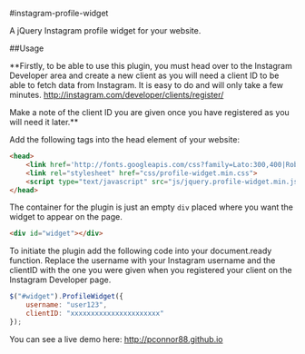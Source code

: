 #instagram-profile-widget

A jQuery Instagram profile widget for your website.

##Usage

**Firstly, to be able to use this plugin, you must head over to the Instagram Developer area and create a new client as you will need a client ID to be able to fetch data from Instagram. It is easy to do and will only take a few minutes. http://instagram.com/developer/clients/register/

Make a note of the client ID you are given once you have registered as you will need it later.**

Add the following tags into the head element of your website:

```html
<head>
	<link href='http://fonts.googleapis.com/css?family=Lato:300,400|Roboto:400,500,600,700' rel='stylesheet' type='text/css'>
	<link rel="stylesheet" href="css/profile-widget.min.css">
	<script type="text/javascript" src="js/jquery.profile-widget.min.js"></script>
</head>
```

The container for the plugin is just an empty `div` placed where you want the widget to appear on the page.

```html
<div id="widget"></div>
```

To initiate the plugin add the following code into your document.ready function. Replace the username with your Instagram username and the clientID with the one you were given when you registered your client on the Instagram Developer page.

```javascript
$("#widget").ProfileWidget({
	username: "user123",
	clientID: "xxxxxxxxxxxxxxxxxxxxxx"
});
```

You can see a live demo here: http://pconnor88.github.io